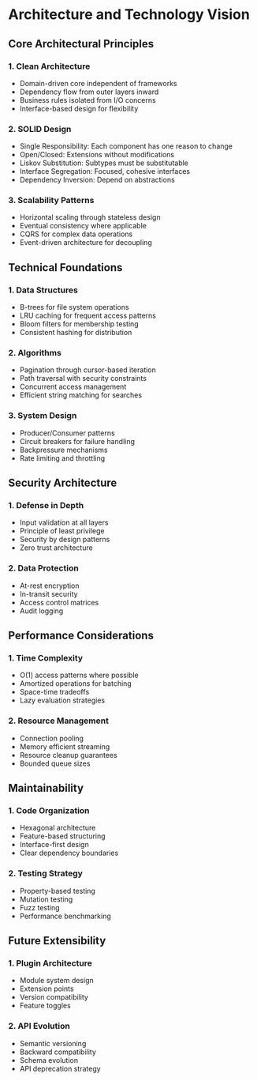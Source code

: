 # Architecture and Technology Vision

## Core Architectural Principles

### 1. Clean Architecture
- Domain-driven core independent of frameworks
- Dependency flow from outer layers inward
- Business rules isolated from I/O concerns
- Interface-based design for flexibility

### 2. SOLID Design
- Single Responsibility: Each component has one reason to change
- Open/Closed: Extensions without modifications
- Liskov Substitution: Subtypes must be substitutable
- Interface Segregation: Focused, cohesive interfaces
- Dependency Inversion: Depend on abstractions

### 3. Scalability Patterns
- Horizontal scaling through stateless design
- Eventual consistency where applicable
- CQRS for complex data operations
- Event-driven architecture for decoupling

## Technical Foundations

### 1. Data Structures
- B-trees for file system operations
- LRU caching for frequent access patterns
- Bloom filters for membership testing
- Consistent hashing for distribution

### 2. Algorithms
- Pagination through cursor-based iteration
- Path traversal with security constraints
- Concurrent access management
- Efficient string matching for searches

### 3. System Design
- Producer/Consumer patterns
- Circuit breakers for failure handling
- Backpressure mechanisms
- Rate limiting and throttling

## Security Architecture

### 1. Defense in Depth
- Input validation at all layers
- Principle of least privilege
- Security by design patterns
- Zero trust architecture

### 2. Data Protection
- At-rest encryption
- In-transit security
- Access control matrices
- Audit logging

## Performance Considerations

### 1. Time Complexity
- O(1) access patterns where possible
- Amortized operations for batching
- Space-time tradeoffs
- Lazy evaluation strategies

### 2. Resource Management
- Connection pooling
- Memory efficient streaming
- Resource cleanup guarantees
- Bounded queue sizes

## Maintainability

### 1. Code Organization
- Hexagonal architecture
- Feature-based structuring
- Interface-first design
- Clear dependency boundaries

### 2. Testing Strategy
- Property-based testing
- Mutation testing
- Fuzz testing
- Performance benchmarking

## Future Extensibility

### 1. Plugin Architecture
- Module system design
- Extension points
- Version compatibility
- Feature toggles

### 2. API Evolution
- Semantic versioning
- Backward compatibility
- Schema evolution
- API deprecation strategy
